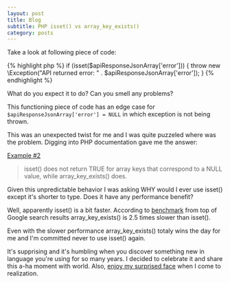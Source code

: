 ```yaml
---
layout: post
title: Blog
subtitle: PHP isset() vs array_key_exists()
category: posts
---
```


Take a look at following piece of code:

{% highlight php %}
if (isset($apiResponseJsonArray['error'])) {
    throw new \Exception("API returned error: " . $apiResponseJsonArray['error']);
}
{% endhighlight %}

What do you expect it to do? Can you smell any problems?

This functioning piece of code has an edge case for <code>$apiResponseJsonArray['error'] = NULL</code> in which exception is not being thrown.

This was an unexpected twist for me and I was quite puzzeled where was the problem. Digging into PHP documentation gave me the answer:

[Example #2][]
> isset() does not return TRUE for array keys that correspond to a NULL value, while array_key_exists() does.

Given this unpredictable behavior I was asking WHY would I ever use isset() except it's shorter to type. Does it have any performance benefit?

Well, apparently isset() is a bit faster. According to [benchmark][] from top of Google search results array_key_exists() is 2.5 times slower than isset().

Even with the slower performance array_key_exists() totaly wins the day for me and I'm committed never to use isset() again.

It's supprising and it's humbling when you discover something new in language you're using for so many years. I decided to celebrate it and share this a-ha moment with world. Also, [enjoy my surprised face][] when I come to realization.

[Example #2]: http://php.net/manual/en/function.array-key-exists.php
[benchmark]: http://ilia.ws/archives/247-Performance-Analysis-of-isset-vs-array_key_exists.html
[enjoy my surprised face]: http://global3.memecdn.com/aha_o_1471219.webp